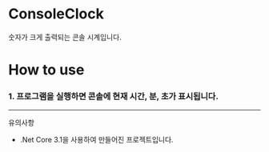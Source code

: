 # ConsoleClock
숫자가 크게 출력되는 콘솔 시계입니다.
# How to use
### 1. 프로그램을 실행하면 콘솔에 현재 시간, 분, 초가 표시됩니다.
---
유의사항
- .Net Core 3.1을 사용하여 만들어진 프로젝트입니다.
